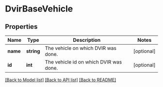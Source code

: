 # DvirBaseVehicle

## Properties
Name | Type | Description | Notes
------------ | ------------- | ------------- | -------------
**name** | **string** | The vehicle on which DVIR was done. | [optional] 
**id** | **int** | The vehicle id on which DVIR was done. | [optional] 

[[Back to Model list]](../README.md#documentation-for-models) [[Back to API list]](../README.md#documentation-for-api-endpoints) [[Back to README]](../README.md)


